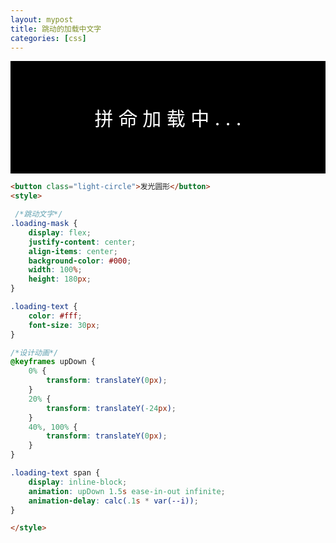 ```yaml
---
layout: mypost
title: 跳动的加载中文字
categories: [css]
---
```


<div class="loading-mask">
    <div class="loading-text">
        <span style="--i:1">拼</span>
        <span style="--i:2">命</span>
        <span style="--i:3">加</span>
        <span style="--i:4">载</span>
        <span style="--i:5">中</span>
        <span style="--i:6">.</span>
        <span style="--i:7">.</span>
        <span style="--i:8">.</span>
    </div>
</div>

<style>
/*跳动文字*/
.loading-mask {
    display: flex;
    justify-content: center;
    align-items: center;
    background-color: #000;
    width: 100%;
    height: 180px;
}

.loading-text {
    color: #fff;
    font-size: 30px;
}

/*设计动画*/
@keyframes upDown {
    0% {
        transform: translateY(0px);
    }
    20% {
        transform: translateY(-24px);
    }
    40%, 100% {
        transform: translateY(0px);
    }
}

.loading-text span {
    display: inline-block;
    animation: upDown 1.5s ease-in-out infinite;
    animation-delay: calc(.1s * var(--i));
}
</style>

```html
<button class="light-circle">发光圆形</button>
<style>

 /*跳动文字*/
.loading-mask {
    display: flex;
    justify-content: center;
    align-items: center;
    background-color: #000;
    width: 100%;
    height: 180px;
}

.loading-text {
    color: #fff;
    font-size: 30px;
}

/*设计动画*/
@keyframes upDown {
    0% {
        transform: translateY(0px);
    }
    20% {
        transform: translateY(-24px);
    }
    40%, 100% {
        transform: translateY(0px);
    }
}

.loading-text span {
    display: inline-block;
    animation: upDown 1.5s ease-in-out infinite;
    animation-delay: calc(.1s * var(--i));
}

</style>
```
